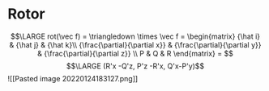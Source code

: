 # Rotor
$$\LARGE rot(\vec f) = \triangledown \times \vec f = \begin{matrix}  
{\hat i} & {\hat j} & {\hat k}\\  
{\frac{\partial}{\partial x}} & {\frac{\partial}{\partial y}} & {\frac{\partial}{\partial z}} \\
P & Q & R
\end{matrix} = $$
$$\LARGE (R'x -Q'z, P'z -R'x, Q'x-P'y)$$
![[Pasted image 20220124183127.png]]